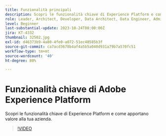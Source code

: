 ```yaml
---
title: Funzionalità principali
description: Scopri le funzionalità chiave di Experience Platform e come apportano valore alla tua azienda.
role: Leader, Architect, Developer, Data Architect, Data Engineer, Admin, User
level: Beginner
last-substantial-update: 2023-10-24T00:00:00Z
jira: KT-4332
thumbnail: 32502.jpg
exl-id: d46373b9-4a80-4fe0-a072-51ec48585b3f
source-git-commit: ca7acd3678b4af4a5b5a040d931a79b7a570fc51
workflow-type: tm+mt
source-wordcount: '40'
ht-degree: 80%

---
```


# Funzionalità chiave di Adobe Experience Platform

Scopri le funzionalità chiave di Experience Platform e come apportano valore alla tua azienda.

>[!VIDEO](https://video.tv.adobe.com/v/32502?learn=on)

